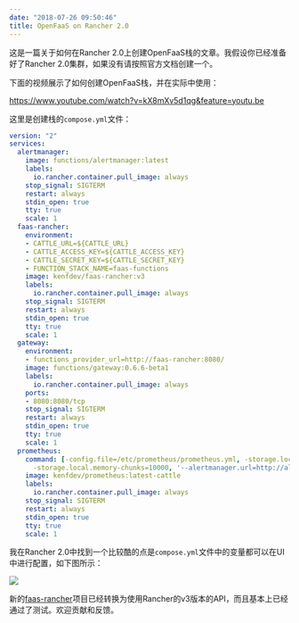 ```yaml
---
date: "2018-07-26 09:50:46"
title: OpenFaaS on Rancher 2.0
---
```


这是一篇关于如何在Rancher 2.0上创建OpenFaaS栈的文章。我假设你已经准备好了Rancher 2.0集群，如果没有请按照官方文档创建一个。

下面的视频展示了如何创建OpenFaaS栈，并在实际中使用：

https://www.youtube.com/watch?v=kX8mXv5d1qg&feature=youtu.be

这里是创建栈的`compose.yml`文件：

```yaml
version: "2"
services:
  alertmanager:
    image: functions/alertmanager:latest
    labels:
      io.rancher.container.pull_image: always
    stop_signal: SIGTERM
    restart: always
    stdin_open: true
    tty: true
    scale: 1
  faas-rancher:
    environment:
    - CATTLE_URL=${CATTLE_URL}
    - CATTLE_ACCESS_KEY=${CATTLE_ACCESS_KEY}
    - CATTLE_SECRET_KEY=${CATTLE_SECRET_KEY}
    - FUNCTION_STACK_NAME=faas-functions
    image: kenfdev/faas-rancher:v3
    labels:
      io.rancher.container.pull_image: always
    stop_signal: SIGTERM
    restart: always
    stdin_open: true
    tty: true
    scale: 1
  gateway:
    environment:
    - functions_provider_url=http://faas-rancher:8080/
    image: functions/gateway:0.6.6-beta1
    labels:
      io.rancher.container.pull_image: always
    ports:
    - 8080:8080/tcp
    stop_signal: SIGTERM
    restart: always
    stdin_open: true
    tty: true
    scale: 1
  prometheus:
    command: [-config.file=/etc/prometheus/prometheus.yml, -storage.local.path=/prometheus,
      -storage.local.memory-chunks=10000, '--alertmanager.url=http://alertmanager:9093']
    image: kenfdev/prometheus:latest-cattle
    labels:
      io.rancher.container.pull_image: always
    stop_signal: SIGTERM
    restart: always
    stdin_open: true
    tty: true
    scale: 1
```

我在Rancher 2.0中找到一个比较酷的点是`compose.yml`文件中的变量都可以在UI中进行配置，如下图所示：

![](https://cdn-images-1.medium.com/max/800/1*EBWsJ76oelqjtXIFozZSkQ.png)

新的[faas-rancher](https://github.com/kenfdev/faas-rancher/tree/v3)项目已经转换为使用Rancher的v3版本的API，而且基本上已经通过了测试。欢迎贡献和反馈。

